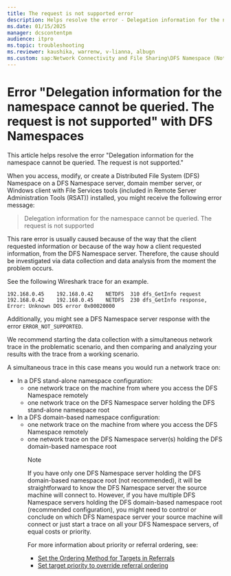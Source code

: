 ```yaml
---
title: The request is not supported error
description: Helps resolve the error - Delegation information for the namespace cannot be queried. The request is not supported.
ms.date: 01/15/2025
manager: dcscontentpm
audience: itpro
ms.topic: troubleshooting
ms.reviewer: kaushika, warrenw, v-lianna, albugn
ms.custom: sap:Network Connectivity and File Sharing\DFS Namespace (Not Replication), csstroubleshoot
---
```

# Error "Delegation information for the namespace cannot be queried. The request is not supported" with DFS Namespaces

This article helps resolve the error "Delegation information for the namespace cannot be queried. The request is not supported."

When you access, modify, or create a Distributed File System (DFS) Namespace on a DFS Namespace server, domain member server, or Windows client with File Services tools (included in Remote Server Administration Tools (RSAT)) installed, you might receive the following error message: 

> Delegation information for the namespace cannot be queried. The request is not supported

This rare error is usually caused because of the way that the client requested information or because of the way how a client requested information, from the DFS Namespace server. Therefore, the cause should be investigated via data collection and data analysis from the moment the problem occurs.

See the following Wireshark trace for an example.

```output
192.168.0.45	192.168.0.42	NETDFS	310	dfs_GetInfo request
192.168.0.42	192.168.0.45	NETDFS	230	dfs_GetInfo response, Error: Unknown DOS error 0x00020000
```

Additionally, you might see a DFS Namespace server response with the error `ERROR_NOT_SUPPORTED`.

We recommend starting the data collection with a simultaneous network trace in the problematic scenario, and then comparing and analyzing your results with the trace from a working scenario.

A simultaneous trace in this case means you would run a network trace on:

- In a DFS stand-alone namespace configuration:  
  - one network trace on the machine from where you access the DFS Namespace remotely 
  - one network trace on the DFS Namespace server holding the DFS stand-alone namespace root
- In a DFS domain-based namespace configuration:  
  - one network trace on the machine from where you access the DFS Namespace remotely 
  - one network trace on the DFS Namespace server(s) holding the DFS domain-based namespace root
    > [!NOTE]
    > If you have only one DFS Namespace server holding the DFS domain-based namespace root  (not recommended), it will be straightforward to know the DFS Namespace server the source machine will connect to. However, if you have multiple DFS Namespace servers holding the DFS domain-based namespace root (recommended configuration), you might need to control or conclude on which DFS Namespace server your source machine will connect or just start a trace on all your DFS Namespace servers, of equal costs or priority.
    >
    > For more information about priority or referral ordering, see:
    >
    > - [Set the Ordering Method for Targets in Referrals](/windows-server/storage/dfs-namespaces/set-the-ordering-method-for-targets-in-referrals)
    > - [Set target priority to override referral ordering](/windows-server/storage/dfs-namespaces/set-target-priority-to-override-referral-ordering)
